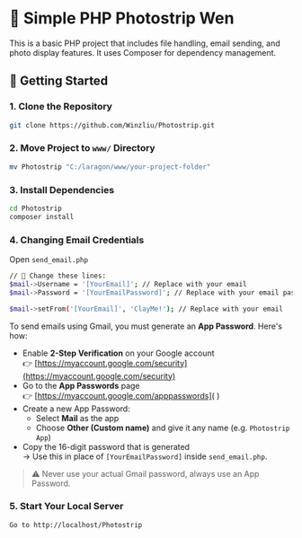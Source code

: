 # 📸 Simple PHP Photostrip Wen
This is a basic PHP project that includes file handling, email sending, and photo display features. It uses Composer for dependency management.

## 🚀 Getting Started
### 1. Clone the Repository
```bash
git clone https://github.com/Winzliu/Photostrip.git
```
### 2. Move Project to `www/` Directory
```bash
mv Photostrip "C:/laragon/www/your-project-folder"
```
### 3. Install Dependencies
```bash
cd Photostrip
composer install
```
### 4. Changing Email Credentials
Open `send_email.php`
```bash
// 🔧 Change these lines:
$mail->Username = '[YourEmail]'; // Replace with your email
$mail->Password = '[YourEmailPassword]'; // Replace with your email password

$mail->setFrom('[YourEmail]', 'ClayMe!'); // Replace with your email
```
To send emails using Gmail, you must generate an **App Password**. Here's how:
- Enable **2-Step Verification** on your Google account  
  👉 [https://myaccount.google.com/security](https://myaccount.google.com/security)
- Go to the **App Passwords** page  
  👉 [https://myaccount.google.com/apppasswords](
  )
- Create a new App Password:
  - Select **Mail** as the app
  - Choose **Other (Custom name)** and give it any name (e.g. `Photostrip App`)
- Copy the 16-digit password that is generated  
  → Use this in place of `[YourEmailPassword]` inside `send_email.php`.
> ⚠️ Never use your actual Gmail password, always use an App Password.
### 5. Start Your Local Server
```bash
Go to http://localhost/Photostrip
```

